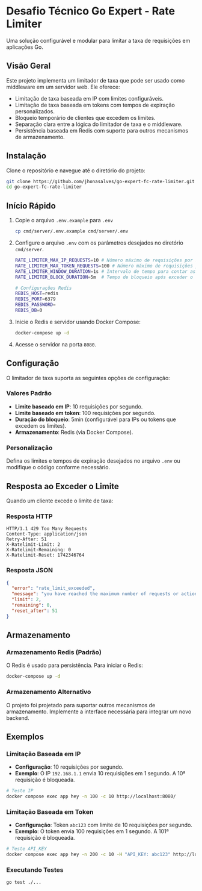 # Desafio Técnico Go Expert - Rate Limiter

Uma solução configurável e modular para limitar a taxa de requisições em aplicações Go.

## Visão Geral

Este projeto implementa um limitador de taxa que pode ser usado como middleware em um servidor web. Ele oferece:

- Limitação de taxa baseada em IP com limites configuráveis.
- Limitação de taxa baseada em tokens com tempos de expiração personalizados.
- Bloqueio temporário de clientes que excedem os limites.
- Separação clara entre a lógica do limitador de taxa e o middleware.
- Persistência baseada em Redis com suporte para outros mecanismos de armazenamento.

## Instalação

Clone o repositório e navegue até o diretório do projeto:

```bash
git clone https://github.com/jhonasalves/go-expert-fc-rate-limiter.git
cd go-expert-fc-rate-limiter
```

## Início Rápido

1. Copie o arquivo `.env.example` para `.env`
    ```sh
    cp cmd/server/.env.example cmd/server/.env
    ```

2. Configure o arquivo `.env` com os parâmetros desejados no diretório `cmd/server`.
    ```bash
    RATE_LIMITER_MAX_IP_REQUESTS=10 # Número máximo de requisições por IP
    RATE_LIMITER_MAX_TOKEN_REQUESTS=100 # Número máximo de requisições por Token
    RATE_LIMITER_WINDOW_DURATION=1s # Intervalo de tempo para contar as requisições
    RATE_LIMITER_BLOCK_DURATION=5m  # Tempo de bloqueio após exceder o limite de requisições.

    # Configurações Redis
    REDIS_HOST=redis
    REDIS_PORT=6379
    REDIS_PASSWORD=
    REDIS_DB=0
    ```

3. Inicie o Redis e servidor usando Docker Compose:
    ```bash
    docker-compose up -d
    ```

4. Acesse o servidor na porta `8080`.

## Configuração

O limitador de taxa suporta as seguintes opções de configuração:

### Valores Padrão
- **Limite baseado em IP**: 10 requisições por segundo.
- **Limite baseado em token**: 100 requisições por segundo.
- **Duração do bloqueio**: 5min (configurável para IPs ou tokens que excedem os limites).
- **Armazenamento**: Redis (via Docker Compose).

### Personalização
Defina os limites e tempos de expiração desejados no arquivo `.env` ou modifique o código conforme necessário.

## Resposta ao Exceder o Limite

Quando um cliente excede o limite de taxa:

### Resposta HTTP
```
HTTP/1.1 429 Too Many Requests
Content-Type: application/json
Retry-After: 51
X-Ratelimit-Limit: 2
X-Ratelimit-Remaining: 0
X-Ratelimit-Reset: 1742346764
```

### Resposta JSON
```json
{
  "error": "rate_limit_exceeded",
  "message": "you have reached the maximum number of requests or actions allowed within a certain time frame",
  "limit": 2,
  "remaining": 0,
  "reset_after": 51
}
```

## Armazenamento

### Armazenamento Redis (Padrão)
O Redis é usado para persistência. Para iniciar o Redis:

```bash
docker-compose up -d
```

### Armazenamento Alternativo
O projeto foi projetado para suportar outros mecanismos de armazenamento. Implemente a interface necessária para integrar um novo backend.

## Exemplos

### Limitação Baseada em IP
- **Configuração**: 10 requisições por segundo.
- **Exemplo**: O IP `192.168.1.1` envia 10 requisições em 1 segundo. A 10ª requisição é bloqueada.

```bash
# Teste IP
docker compose exec app hey -n 100 -c 10 http://localhost:8080/
```

### Limitação Baseada em Token
- **Configuração**: Token `abc123` com limite de 10 requisições por segundo.
- **Exemplo**: O token envia 100 requisições em 1 segundo. A 101ª requisição é bloqueada.

```bash
# Teste API_KEY
docker compose exec app hey -n 200 -c 10 -H "API_KEY: abc123" http://localhost:8080/
```

### Executando Testes

```bash
go test ./...
```